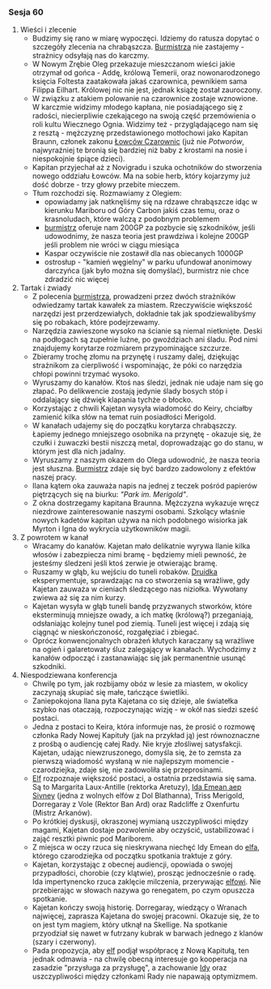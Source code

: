 ### Sesja 60
1. Wieści i zlecenie
    - Budzimy się rano w miarę wypoczęci. Idziemy do ratusza dopytać o szczegóły zlecenia na chrabąszcza. [Burmistrza](Oleg) nie zastajemy - strażnicy odsyłają nas do karczmy.
    - W Nowym Zrębie Oleg przekazuje mieszczanom wieści jakie otrzymał od gońca - Addę, królową Temerii, oraz nowonarodzonego księcia Foltesta zaatakowała jakaś czarownica, pewnikiem sama Filippa Eilhart. Królowej nic nie jest, jednak książę został zauroczony.
    - W związku z atakiem polowanie na czarownice zostaje wznowione. W karczmie widzimy młodego kapłana, nie posiadającego się z radości, niecierpliwie czekającego na swoją część przemówienia o roli kultu Wiecznego Ognia. Widzimy też - przyglądającego nam się z resztą - mężczyznę przedstawionego motłochowi jako Kapitan Braunn, członek zakonu [Łowców Czarownic](Łowca) (już nie _Potworów_, najwyraźniej te bronią się bardziej niż baby z krostami na nosie i niespokojnie śpiące dzieci).
    - Kapitan przyjechał aż z Novigradu i szuka ochotników do stworzenia nowego oddziału Łowców. Ma na sobie herb, który kojarzymy już dość dobrze - trzy głowy przebite mieczem.
    - Tłum rozchodzi się. Rozmawiamy z Olegiem:
        - opowiadamy jak natknęliśmy się na rdzawe chrabąszcze idąc w kierunku Mariboru od Góry Carbon jakiś czas temu, oraz o krasnoludach, które walczą z podobnym problemem
        - [burmistrz](Oleg) oferuje nam 200GP za pozbycie się szkodników, jeśli udowodnimy, że nasza teoria jest prawdziwa i kolejne 200GP jeśli problem nie wróci w ciągu miesiąca
        - Kaspar oczywiście nie zostawił dla nas obiecanych 1000GP
        - ostrosłup - "kamień węgielny" w parku ufundował anonimowy darczyńca (jak było można się domyślać), burmistrz nie chce zdradzić nic więcej
2. Tartak i zwiady
    - Z polecenia [burmistrza](Oleg), prowadzeni przez dwóch strażników odwiedzamy tartak kawałek za miastem. Rzeczywiście większość narzędzi jest przerdzewiałych, dokładnie tak jak spodziewalibyśmy się po robakach, które podejrzewamy.
    - Narzędzia zawieszone wysoko na ścianie są niemal nietknięte. Deski na podłogach są zupełnie luźne, po gwoździach ani śladu. Pod nimi znajdujemy korytarze rozmiarem przypominające szczurze.
    - Zbieramy trochę złomu na przynętę i ruszamy dalej, dziękując strażnikom za cierpliwość i wspominając, że póki co narzędzia chłopi powinni trzymać wysoko.
    - Wyruszamy do kanałów. Ktoś nas śledzi, jednak nie udaje nam się go złapać. Po delikwencie zostają jedynie ślady bosych stóp i oddalający się dźwięk klapania tychże o błocko.
    - Korzystając z chwili Kajetan wysyła wiadomość do Keiry, chciałby zamienić kilka słów na temat ruin posiadłości Merigold.
    - W kanałach udajemy się do początku korytarza chrabąszczy. Łapiemy jednego mniejszego osobnika na przynętę - okazuje się, że czułki i żuwaczki bestii niszczą metal, doprowadzając go do stanu, w którym jest dla nich jadalny.
    - Wyruszamy z naszym okazem do Olega udowodnić, że nasza teoria jest słuszna. [Burmistrz](Oleg) zdaje się być bardzo zadowolony z efektów naszej pracy.
    - Ilana kątem oka zauważa napis na jednej z teczek pośród papierów piętrzących się na biurku: _"Park im. Merigold"_.
    - Z okna dostrzegamy kapitana Braunna. Mężczyzna wykazuje wręcz niezdrowe zainteresowanie naszymi osobami. Szkolący właśnie nowych kadetów kapitan używa na nich podobnego wisiorka jak Myrton i Igna do wykrycia użytkowników magii.
3. Z powrotem w kanał
    - Wracamy do kanałów. Kajetan mało delikatnie wyrywa Ilanie kilka włosów i zabezpiecza nimi bramę - będziemy mieli pewność, że jesteśmy śledzeni jeśli ktoś zerwie je otwierając bramę.
    - Ruszamy w głąb, ku wejściu do tuneli robaków. [Druidka](Ilana) eksperymentuje, sprawdzając na co stworzenia są wrażliwe, gdy Kajetan zauważa w cieniach śledzącego nas niziołka. Wywołany zwiewa aż się za nim kurzy.
    - Kajetan wysyła w głąb tuneli bandę przyzwanych stworków, które eksterminują mniejsze owady, a ich matkę (królową?) przeganiają, odsłaniając kolejny tunel pod ziemią. Tuneli jest więcej i zdają się ciągnąć w nieskończoność, rozgałęziać i zbiegać.
    - Oprócz konwencjonalnych obrażeń kłutych karaczany są wrażliwe na ogień i galaretowaty śluz zalegający w kanałach. Wychodzimy z kanałów odpocząć i zastanawiając się jak permanentnie usunąć szkodniki.
4. Niespodziewana konferencja
    - Chwilę po tym, jak rozbijamy obóz w lesie za miastem, w okolicy zaczynają skupiać się małe, tańczące świetliki.
    - Zaniepokojona Ilana pyta Kajetana co się dzieje, ale światełka szybko nas otaczają, rozpoczynając wizję - w okół nas siedzi sześć postaci.
    - Jedna z postaci to Keira, która informuje nas, że prosić o rozmowę członka Rady Nowej Kapituły (jak na przykład ją) jest równoznaczne z prośbą o audiencję całej Rady. Nie kryje złośliwej satysfakcji. Kajetan, udając niewzruszonego, domyśla się, że to zemsta za pierwszą wiadomość wysłaną w nie najlepszym momencie - czarodziejka, zdaje się, nie zadowoliła się przeprosinami.
    - [Elf](Kajetan) rozpoznaje większość postaci, a ostatnia przedstawia się sama. Są to Margarita Laux-Antille (rektorka Aretuzy), [Ida Emean aep Sivney](Ida) (jedna z wolnych elfów z Dol Blathanna), Triss Merigold, Dorregaray z Vole (Rektor Ban Ard) oraz Radcliffe z Oxenfurtu (Mistrz Arkanów). 
    - Po krótkiej dyskusji, okraszonej wymianą uszczypliwości między magami, Kajetan dostaje pozwolenie aby oczyścić, ustabilizować i zająć resztki piwnic pod Mariborem.
    - Z miejsca w oczy rzuca się nieskrywana niechęć Idy Emean do [elfa](Kajetan), którego czarodziejka od początku spotkania traktuje z góry.
    - Kajetan, korzystając z obecnej audiencji, opowiada o swojej przypadłości, chorobie (czy klątwie), prosząc jednocześnie o radę. Ida impertynencko rzuca zaklęcie milczenia, przerywając [elfowi](Kajetan). Nie przebierając w słowach nazywa go renegatem, po czym opuszcza spotkanie. 
    - Kajetan kończy swoją historię. Dorregaray, wiedzący o Wranach najwięcej, zaprasza Kajetana do swojej pracowni. Okazuje się, że to on jest tym magiem, który utknął na Skellige. Na spotkanie przyodział się nawet w futrzany kubrak w barwach jednego z klanów (szary i czerwony).
    - Pada propozycja, aby [elf](Kajetan) podjął współpracę z Nową Kapitułą, ten jednak odmawia - na chwilę obecną interesuje go kooperacja na zasadzie "przysługa za przysługę", a zachowanie [Idy](Ida) oraz uszczypliwości między członkami Rady nie napawają optymizmem.
